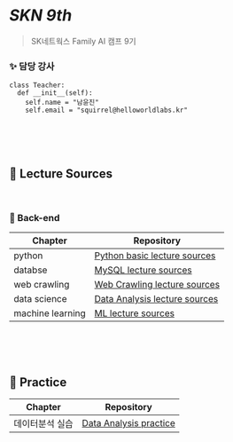 # _SKN 9th_
> SK네트웍스 Family AI 캠프 9기

### ✨  담당 강사 
```
class Teacher:
  def __init__(self):
    self.name = "남윤진"
    self.email = "squirrel@helloworldlabs.kr"
```

<br><br><br>

## 🔎 Lecture Sources

<br>

### 🌟 Back-end

| Chapter | Repository |
| ------ | ------ |
| python | [Python basic lecture sources](https://github.com/Encore-SKN-9/python-basic) |
| databse | [MySQL lecture sources](https://github.com/Encore-SKN-9/sql.git) |
| web crawling | [Web Crawling lecture sources](https://github.com/Encore-SKN-9/web-crawling.git) |
| data science | [Data Analysis lecture sources](https://github.com/Encore-SKN-9/data-analysis.git) |
| machine learning | [ML lecture sources](https://github.com/Encore-SKN-9/machine-learning.git) |

<br><br><br>

## 🔎 Practice

| Chapter | Repository |
| ------ | ------ |
| 데이터분석 실습 | [Data Analysis practice](https://github.com/Encore-SKN-9/data-analysis-practice.git)|

